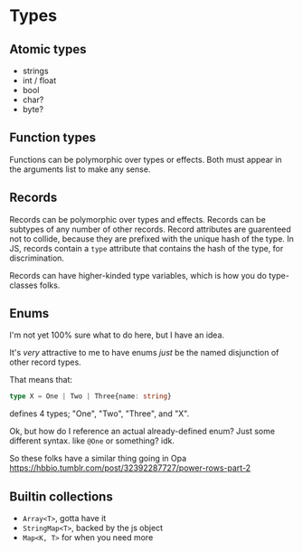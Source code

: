 # Types


## Atomic types

- strings
- int / float
- bool
- char?
- byte?

## Function types

Functions can be polymorphic over types or effects. Both must appear in the arguments list to make any sense.

## Records

Records can be polymorphic over types and effects.
Records can be subtypes of any number of other records.
Record attributes are guarenteed not to collide, because they are prefixed with the unique hash of the type.
In JS, records contain a `type` attribute that contains the hash of the type, for discrimination.

Records can have higher-kinded type variables, which is how you do type-classes folks.

## Enums

I'm not yet 100% sure what to do here, but I have an idea.

It's *very* attractive to me to have enums *just* be the named disjunction of other record types.

That means that:
```ts
type X = One | Two | Three{name: string}
```
defines 4 types; "One", "Two", "Three", and "X".

Ok, but how do I reference an actual already-defined enum?
Just some different syntax. like `@One` or something? idk.

So these folks have a similar thing going in Opa https://hbbio.tumblr.com/post/32392287727/power-rows-part-2

## Builtin collections

- `Array<T>`, gotta have it
- `StringMap<T>`, backed by the js object
- `Map<K, T>` for when you need more
